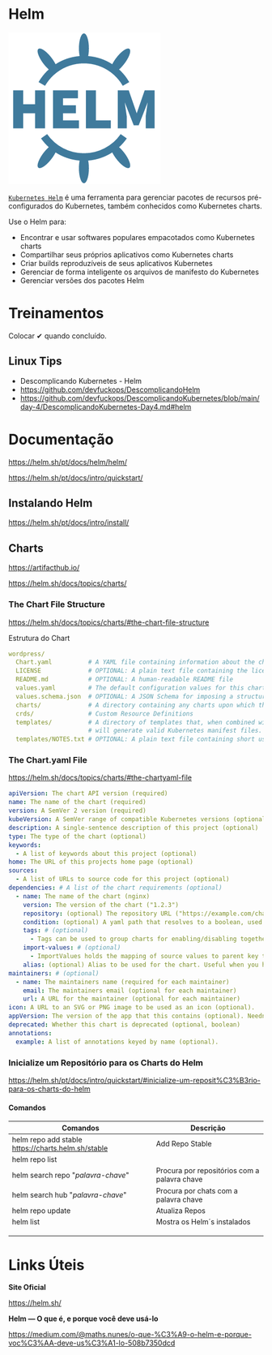 

# **Helm**

![Helm-icon | Brands HA - HZ](./imagens/34_helm-icon.2aa753566a.png)



[`Kubernetes Helm`](https://github.com/kubernetes/helm) é uma ferramenta para gerenciar pacotes de recursos pré-configurados do Kubernetes, também conhecidos como Kubernetes charts.

Use o Helm para:

- Encontrar e usar softwares populares empacotados como Kubernetes charts
- Compartilhar seus próprios aplicativos como Kubernetes charts
- Criar builds reproduzíveis de seus aplicativos Kubernetes
- Gerenciar de forma inteligente os arquivos de manifesto do Kubernetes
- Gerenciar versões dos pacotes Helm

# **Treinamentos**

Colocar ✔ quando concluído. 

## Linux Tips

- Descomplicando Kubernetes - Helm
- https://github.com/devfuckops/DescomplicandoHelm
- https://github.com/devfuckops/DescomplicandoKubernetes/blob/main/day-4/DescomplicandoKubernetes-Day4.md#helm

## 

# **Documentação**

https://helm.sh/pt/docs/helm/helm/

https://helm.sh/pt/docs/intro/quickstart/



## **Instalando Helm**

https://helm.sh/pt/docs/intro/install/



## **Charts**

https://artifacthub.io/

https://helm.sh/docs/topics/charts/

### The Chart File Structure

https://helm.sh/docs/topics/charts/#the-chart-file-structure

Estrutura do Chart

```yaml
wordpress/
  Chart.yaml          # A YAML file containing information about the chart
  LICENSE             # OPTIONAL: A plain text file containing the license for the chart
  README.md           # OPTIONAL: A human-readable README file
  values.yaml         # The default configuration values for this chart
  values.schema.json  # OPTIONAL: A JSON Schema for imposing a structure on the values.yaml file
  charts/             # A directory containing any charts upon which this chart depends.
  crds/               # Custom Resource Definitions
  templates/          # A directory of templates that, when combined with values,
                      # will generate valid Kubernetes manifest files.
  templates/NOTES.txt # OPTIONAL: A plain text file containing short usage notes
```



### The Chart.yaml File

https://helm.sh/docs/topics/charts/#the-chartyaml-file

```yaml
apiVersion: The chart API version (required)
name: The name of the chart (required)
version: A SemVer 2 version (required)
kubeVersion: A SemVer range of compatible Kubernetes versions (optional)
description: A single-sentence description of this project (optional)
type: The type of the chart (optional)
keywords:
  - A list of keywords about this project (optional)
home: The URL of this projects home page (optional)
sources:
  - A list of URLs to source code for this project (optional)
dependencies: # A list of the chart requirements (optional)
  - name: The name of the chart (nginx)
    version: The version of the chart ("1.2.3")
    repository: (optional) The repository URL ("https://example.com/charts") or alias ("@repo-name")
    condition: (optional) A yaml path that resolves to a boolean, used for enabling/disabling charts (e.g. subchart1.enabled )
    tags: # (optional)
      - Tags can be used to group charts for enabling/disabling together
    import-values: # (optional)
      - ImportValues holds the mapping of source values to parent key to be imported. Each item can be a string or pair of child/parent sublist items.
    alias: (optional) Alias to be used for the chart. Useful when you have to add the same chart multiple times
maintainers: # (optional)
  - name: The maintainers name (required for each maintainer)
    email: The maintainers email (optional for each maintainer)
    url: A URL for the maintainer (optional for each maintainer)
icon: A URL to an SVG or PNG image to be used as an icon (optional).
appVersion: The version of the app that this contains (optional). Needn't be SemVer. Quotes recommended.
deprecated: Whether this chart is deprecated (optional, boolean)
annotations:
  example: A list of annotations keyed by name (optional).
```





### Inicialize um Repositório para os Charts do Helm

https://helm.sh/pt/docs/intro/quickstart/#inicialize-um-reposit%C3%B3rio-para-os-charts-do-helm



#### **Comandos**

| Comandos                                           | Descrição                                    |
| -------------------------------------------------- | -------------------------------------------- |
| helm repo add stable https://charts.helm.sh/stable | Add Repo Stable                              |
| helm repo list                                     |                                              |
| helm search repo "*palavra-chave*"                 | Procura por repositórios com a palavra chave |
| helm search hub "*palavra-chave*"                  | Procura por chats com a palavra chave        |
| helm repo update                                   | Atualiza Repos                               |
| helm list                                          | Mostra os Helm´s instalados                  |
|                                                    |                                              |
|                                                    |                                              |
|                                                    |                                              |



# **Links Úteis**

**Site Oficial**

https://helm.sh/



**Helm — O que é, e porque você deve usá-lo**

https://medium.com/@maths.nunes/o-que-%C3%A9-o-helm-e-porque-voc%C3%AA-deve-us%C3%A1-lo-508b7350dcd


